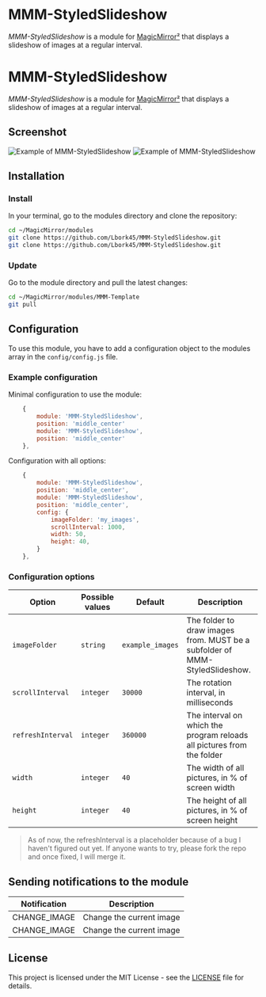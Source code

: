 # MMM-StyledSlideshow

*MMM-StyledSlideshow* is a module for [MagicMirror²](https://github.com/MagicMirrorOrg/MagicMirror) that displays a slideshow of images at a regular interval.
# MMM-StyledSlideshow

*MMM-StyledSlideshow* is a module for [MagicMirror²](https://github.com/MagicMirrorOrg/MagicMirror) that displays a slideshow of images at a regular interval.

## Screenshot

![Example of MMM-StyledSlideshow](./example_1.png)
![Example of MMM-StyledSlideshow](./example_1.png)

## Installation

### Install

In your terminal, go to the modules directory and clone the repository:

```bash
cd ~/MagicMirror/modules
git clone https://github.com/Lbork45/MMM-StyledSlideshow.git
git clone https://github.com/Lbork45/MMM-StyledSlideshow.git
```

### Update

Go to the module directory and pull the latest changes:

```bash
cd ~/MagicMirror/modules/MMM-Template
git pull
```

## Configuration

To use this module, you have to add a configuration object to the modules array in the `config/config.js` file.

### Example configuration

Minimal configuration to use the module:

```js
    {
        module: 'MMM-StyledSlideshow',
        position: 'middle_center'
        module: 'MMM-StyledSlideshow',
        position: 'middle_center'
    },
```

Configuration with all options:

```js
    {
        module: 'MMM-StyledSlideshow',
        position: 'middle_center',
        module: 'MMM-StyledSlideshow',
        position: 'middle_center',
        config: {
            imageFolder: 'my_images',
            scrollInterval: 1000,
            width: 50,
            height: 40,
        }
    },
```

### Configuration options

Option|Possible values|Default|Description
------|------|------|-----------
`imageFolder`|`string`|`example_images`|The folder to draw images from. MUST be a subfolder of MMM-StyledSlideshow.
`scrollInterval`|`integer`|`30000`|The rotation interval, in milliseconds
`refreshInterval`|`integer`|`360000`|The interval on which the program reloads all pictures from the folder
`width`|`integer`|`40`|The width of all pictures, in % of screen width
`height`|`integer`|`40`|The height of all pictures, in % of screen height

> As of now, the refreshInterval is a placeholder because of a bug I haven't figured out yet. If anyone wants to try, please fork the repo and once fixed, I will merge it. 

## Sending notifications to the module

Notification|Description
------|-----------
CHANGE_IMAGE|Change the current image
CHANGE_IMAGE|Change the current image

## License

This project is licensed under the MIT License - see the [LICENSE](LICENSE.md) file for details.